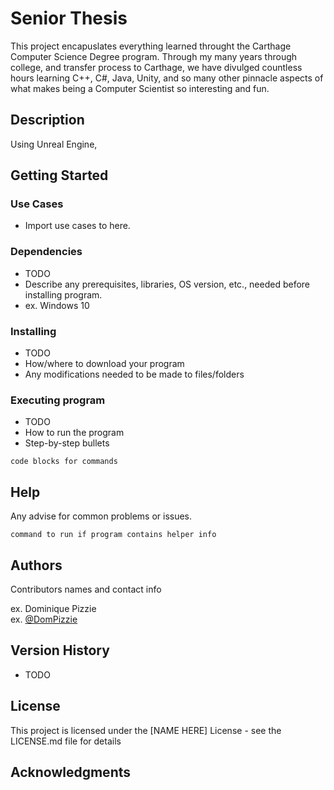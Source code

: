 # Senior Thesis

This project encapuslates everything learned throught the Carthage Computer Science Degree program. Through my many years through college, and transfer process to Carthage, we have divulged countless hours learning C++, C#, Java, Unity, and so many other pinnacle aspects of what makes being a Computer Scientist so interesting and fun.

## Description

Using Unreal Engine,

## Getting Started

### Use Cases

- Import use cases to here.

### Dependencies

- TODO
- Describe any prerequisites, libraries, OS version, etc., needed before installing program.
- ex. Windows 10

### Installing

- TODO
- How/where to download your program
- Any modifications needed to be made to files/folders

### Executing program

- TODO
- How to run the program
- Step-by-step bullets
```
code blocks for commands
```

## Help

Any advise for common problems or issues.
```
command to run if program contains helper info
```

## Authors

Contributors names and contact info

ex. Dominique Pizzie  
ex. [@DomPizzie](https://twitter.com/dompizzie)

## Version History

- TODO

## License

This project is licensed under the [NAME HERE] License - see the LICENSE.md file for details

## Acknowledgments
